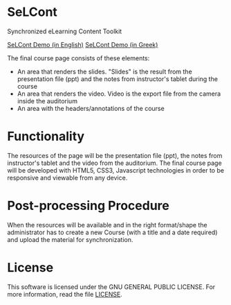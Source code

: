 SeLCont
======

Synchronized eLearning Content Toolkit

<a href="http://webvm.netmode.ntua.gr/courses/?lectures=introduction-to-selcont-english" target="_blank">SeLCont Demo (in English)</a>
<a href="http://webvm.netmode.ntua.gr/courses/?lectures=introduction-to-selcont" target="_blank">SeLCont Demo (in Greek)</a>

The final course page consists of these elements: 
<ul>
<li>An area that renders the slides. "Slides" is the result from the presentation file (ppt) and the notes from instructor's tablet during the course</li>
<li>An area that renders the video. Video is the export file from the camera inside the auditorium</li>
<li>An area with the headers/annotations of the course</li>
</ul>


Functionality
===========
The resources of the page will be the presentation file (ppt), the notes from instructor's tablet and the video from the auditorium. The final course page will be developed with HTML5, CSS3, Javascript technologies in order to be responsive and viewable from any device.


Post-processing Procedure
===================
When the resources will be available and in the right format/shape the administrator has to create a new Course (with a title and a date required) and upload the material for synchronization.  


License
========
This software is licensed under the GNU GENERAL PUBLIC LICENSE. For more information, read the file <a href="LICENSE">LICENSE</a>.
